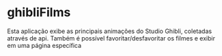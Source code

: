 # ghibliFilms
Esta aplicação exibe as principais animações do Studio Ghibli, coletadas através de api. Também é possível favoritar/desfavoritar os filmes e exibir em uma página específica
